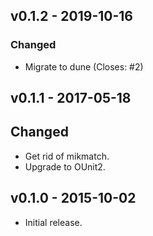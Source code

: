 ## v0.1.2 - 2019-10-16

### Changed
- Migrate to dune (Closes: #2)

## v0.1.1 - 2017-05-18

## Changed
- Get rid of mikmatch.
- Upgrade to OUnit2.

## v0.1.0 - 2015-10-02

- Initial release.
